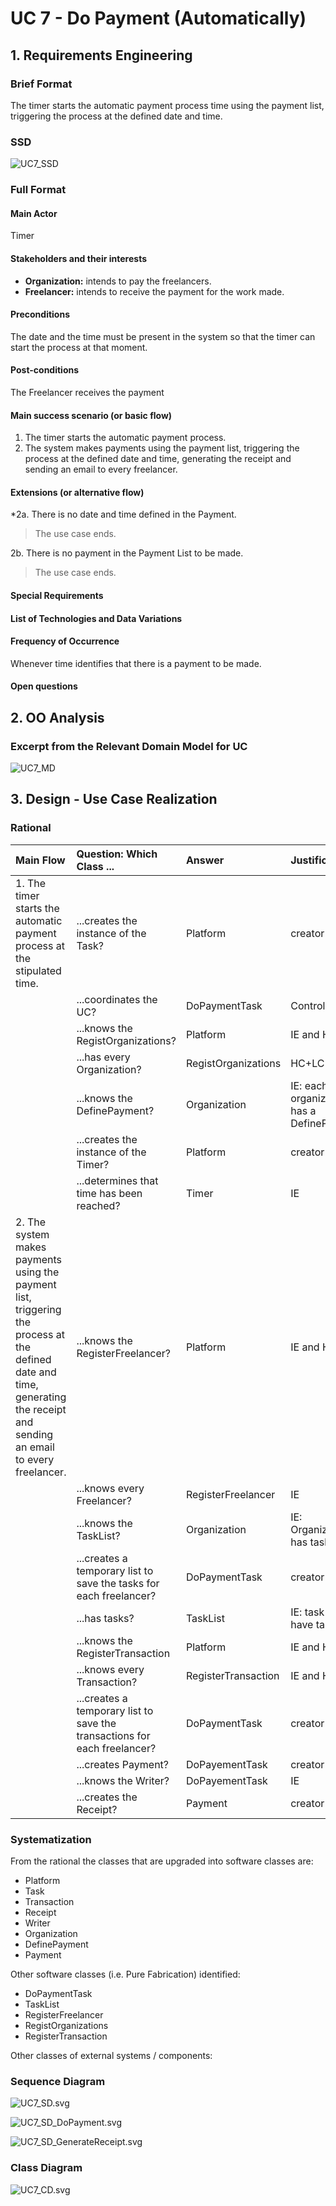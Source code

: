# UC 7 - Do Payment (Automatically)

## 1. Requirements Engineering

### Brief Format

The timer starts the automatic payment process time using the payment list, triggering the process at the defined date and time.

### SSD

![UC7_SSD](UC7_SSD.svg)

### Full Format

#### Main Actor

Timer

#### Stakeholders and their interests

* **Organization:** intends to pay the freelancers.
* **Freelancer:** intends to receive the payment for the work made.

#### Preconditions

The date and the time must be present in the system so that the timer can start the process at that moment.

#### Post-conditions

The Freelancer receives the payment

#### Main success scenario (or basic flow)

1. The timer starts the automatic payment process.
2. The system makes payments using the payment list, triggering the process at the defined date and time, generating the receipt and sending an email to every freelancer.

#### Extensions (or alternative flow)


*2a. There is no date and time defined in the Payment.
> The use case ends.

2b. There is no payment in the Payment List to be made.
> The use case ends.

#### Special Requirements

#### List of Technologies and Data Variations

#### Frequency of Occurrence

Whenever time identifies that there is a payment to be made.

#### Open questions


## 2. OO Analysis

### Excerpt from the Relevant Domain Model for UC

![UC7_MD](UC7_MD.svg)

## 3. Design - Use Case Realization

### Rational

| Main Flow | Question: Which Class ... | Answer  | Justification  |
|:--------------  |:---------------------- |:----------|:---------------------------- |
| 1. The timer starts the automatic payment process at the stipulated time.      | ...creates the instance of the Task?  | Platform | creator |
|       | ...coordinates the UC? | DoPaymentTask | Controller |
|       | ...knows the RegistOrganizations? | Platform | IE and HC+LC |
|       | ...has every Organization? | RegistOrganizations | HC+LC |
|       | ...knows the DefinePayment? | Organization | IE: each organization has a DefinePayment |
|       | ...creates the instance of the Timer? | Platform | creator | 
|       | ...determines that time has been reached? | Timer | IE |
| 2. The system makes payments using the payment list, triggering the process at the defined date and time, generating the receipt and sending an email to every freelancer. | ...knows the RegisterFreelancer? | Platform | IE and HC+LC |
|       | ...knows every Freelancer? | RegisterFreelancer | IE |
|       | ...knows the TaskList? | Organization | IE: Organization has tasks | 
|       | ...creates a temporary list to save the tasks for each freelancer? | DoPaymentTask | creator |
|       | ...has tasks? | TaskList | IE: task lists have tasks | 
|       | ...knows the RegisterTransaction | Platform | IE and HC+LC |
|       | ...knows every Transaction? | RegisterTransaction | IE and HC+LC |
|       | ...creates a temporary list to save the transactions for each freelancer? | DoPaymentTask | creator |
|       | ...creates Payment? | DoPayementTask | creator |
|       | ...knows the Writer? | DoPayementTask | IE |
|       | ...creates the Receipt? | Payment | creator |   


### Systematization ##

 From the rational the classes that are upgraded into software classes are:

 * Platform
 * Task
 * Transaction
 * Receipt
 * Writer
 * Organization
 * DefinePayment
 * Payment

 Other software classes (i.e. Pure Fabrication) identified:

 * DoPaymentTask 
 * TaskList
 * RegisterFreelancer
 * RegistOrganizations
 * RegisterTransaction
 
 Other classes of external systems / components:
 

###	Sequence Diagram

![UC7_SD.svg](UC7_SD.svg)

![UC7_SD_DoPayment.svg](UC7_SD_DoPayment.svg)

![UC7_SD_GenerateReceipt.svg](UC7_SD_GenerateReceipt.svg)

###	Class Diagram

![UC7_CD.svg](UC7_CD.svg)
